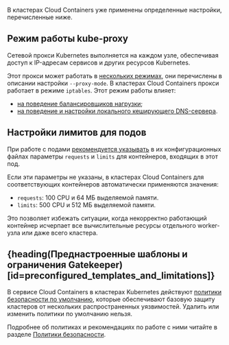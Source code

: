 В кластерах Cloud Containers уже применены определенные настройки, перечисленные ниже.

## Режим работы kube-proxy

Сетевой прокси Kubernetes выполняется на каждом узле, обеспечивая доступ к IP-адресам сервисов и других ресурсов Kubernetes.

Этот прокси может работать в [нескольких режимах](https://kubernetes.io/docs/reference/command-line-tools-reference/kube-proxy/#options), они перечислены в описании настройки `--proxy-mode`. В кластерах Cloud Containers прокси работает в режиме `iptables`. Этот режим работы влияет:

- [на поведение балансировщиков нагрузки](../../../how-to-guides/load-balancer);
- [на поведение и настройки локального кеширующего DNS-сервера](../../../how-to-guides/dns/local-dns-cache).

## Настройки лимитов для подов

При работе с подами [рекомендуется указывать](../../../reference/resource-limiting) в их конфигурационных файлах параметры `requests` и `limits` для контейнеров, входящих в этот под.

Если эти параметры не указаны, в кластерах Cloud Containers для соответствующих контейнеров автоматически применяются значения:

- `requests`: 100 CPU и 64 МБ выделяемой памяти.
- `limits`: 500 CPU и 512 МБ выделяемой памяти.

Это позволяет избежать ситуации, когда некорректно работающий контейнер исчерпает все вычислительные ресурсы отдельного worker-узла или даже всего кластера.

## {heading(Преднастроенные шаблоны и ограничения Gatekeeper)[id=preconfigured_templates_and_limitations]}

В сервисе Cloud Containers в кластерах Kubernetes действуют [политики безопасности по умолчанию](../../security-policies#default_policies), которые обеспечивают базовую защиту кластеров от нескольких распространенных уязвимостей. Удалить или изменить политики по умолчанию нельзя.

Подробнее об политиках и рекомендациях по работе с ними читайте в разделе [Политики безопасности](../../security-policies).
